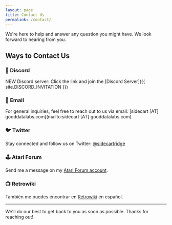 ```yaml
---
layout: page
title: Contact Us
permalink: /contact/
---
```


We're here to help and answer any question you might have. We look forward to hearing from you.

## Ways to Contact Us

### 💬 Discord
NEW Discord server:
Click the link and join the [Discord Server]({{ site.DISCORD_INVITATION }})

### 📧 Email
For general inquiries, feel free to reach out to us via email:
[sidecart [AT] gooddatalabs.com](mailto:sidecart [AT] gooddatalabs.com)

### 🐦 Twitter
Stay connected and follow us on Twitter: 
[@sidecartridge](https://twitter.com/sidecartridge)

### 🕹️ Atari Forum
Send me a message on my [Atari Forum account](https://www.atari-forum.com/memberlist.php?mode=viewprofile&u=36585).

### 📺 Retrowiki
También me puedes encontrar en [Retrowiki](https://retrowiki.es/memberlist.php?mode=viewprofile&u=7762) en español.


---

We'll do our best to get back to you as soon as possible. Thanks for reaching out!

